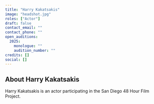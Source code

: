 ```yaml
---
title: "Harry Kakatsakis"
image: "headshot.jpg"
roles: ["Actor"]
draft: false
contact_email: ""
contact_phone: ""
open_auditions:
  2025:
    monologue: ""
    audition_number: ""
credits: []
social: []
---
```


## About Harry Kakatsakis

Harry Kakatsakis is an actor participating in the San Diego 48 Hour Film Project.
